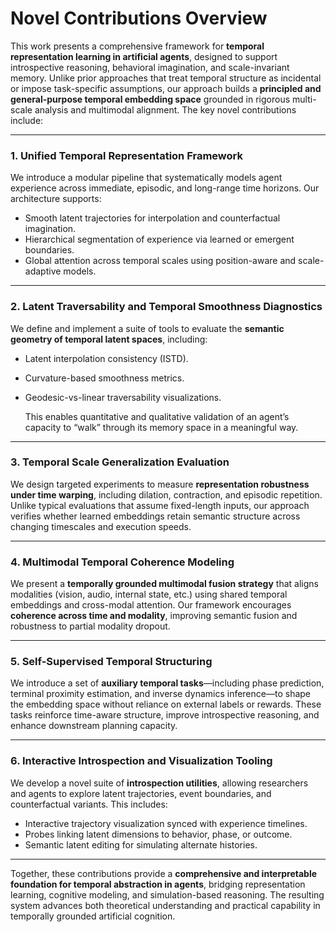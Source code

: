 # **Novel Contributions Overview**

This work presents a comprehensive framework for **temporal representation learning in artificial agents**, designed to support introspective reasoning, behavioral imagination, and scale-invariant memory. Unlike prior approaches that treat temporal structure as incidental or impose task-specific assumptions, our approach builds a **principled and general-purpose temporal embedding space** grounded in rigorous multi-scale analysis and multimodal alignment. The key novel contributions include:

---

### **1. Unified Temporal Representation Framework**

We introduce a modular pipeline that systematically models agent experience across immediate, episodic, and long-range time horizons. Our architecture supports:

- Smooth latent trajectories for interpolation and counterfactual imagination.
- Hierarchical segmentation of experience via learned or emergent boundaries.
- Global attention across temporal scales using position-aware and scale-adaptive models.

---

### **2. Latent Traversability and Temporal Smoothness Diagnostics**

We define and implement a suite of tools to evaluate the **semantic geometry of temporal latent spaces**, including:

- Latent interpolation consistency (ISTD).
- Curvature-based smoothness metrics.
- Geodesic-vs-linear traversability visualizations.
    
    This enables quantitative and qualitative validation of an agent’s capacity to “walk” through its memory space in a meaningful way.
    

---

### **3. Temporal Scale Generalization Evaluation**

We design targeted experiments to measure **representation robustness under time warping**, including dilation, contraction, and episodic repetition. Unlike typical evaluations that assume fixed-length inputs, our approach verifies whether learned embeddings retain semantic structure across changing timescales and execution speeds.

---

### **4. Multimodal Temporal Coherence Modeling**

We present a **temporally grounded multimodal fusion strategy** that aligns modalities (vision, audio, internal state, etc.) using shared temporal embeddings and cross-modal attention. Our framework encourages **coherence across time and modality**, improving semantic fusion and robustness to partial modality dropout.

---

### **5. Self-Supervised Temporal Structuring**

We introduce a set of **auxiliary temporal tasks**—including phase prediction, terminal proximity estimation, and inverse dynamics inference—to shape the embedding space without reliance on external labels or rewards. These tasks reinforce time-aware structure, improve introspective reasoning, and enhance downstream planning capacity.

---

### **6. Interactive Introspection and Visualization Tooling**

We develop a novel suite of **introspection utilities**, allowing researchers and agents to explore latent trajectories, event boundaries, and counterfactual variants. This includes:

- Interactive trajectory visualization synced with experience timelines.
- Probes linking latent dimensions to behavior, phase, or outcome.
- Semantic latent editing for simulating alternate histories.

---

Together, these contributions provide a **comprehensive and interpretable foundation for temporal abstraction in agents**, bridging representation learning, cognitive modeling, and simulation-based reasoning. The resulting system advances both theoretical understanding and practical capability in temporally grounded artificial cognition.